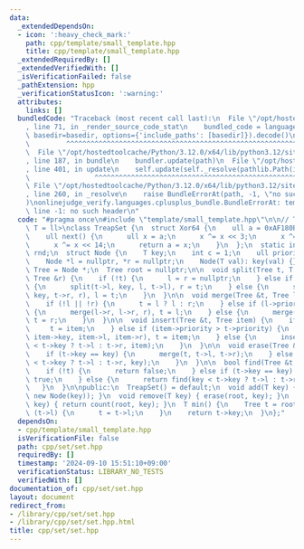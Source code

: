 ```yaml
---
data:
  _extendedDependsOn:
  - icon: ':heavy_check_mark:'
    path: cpp/template/small_template.hpp
    title: cpp/template/small_template.hpp
  _extendedRequiredBy: []
  _extendedVerifiedWith: []
  _isVerificationFailed: false
  _pathExtension: hpp
  _verificationStatusIcon: ':warning:'
  attributes:
    links: []
  bundledCode: "Traceback (most recent call last):\n  File \"/opt/hostedtoolcache/Python/3.12.0/x64/lib/python3.12/site-packages/onlinejudge_verify/documentation/build.py\"\
    , line 71, in _render_source_code_stat\n    bundled_code = language.bundle(stat.path,\
    \ basedir=basedir, options={'include_paths': [basedir]}).decode()\n          \
    \         ^^^^^^^^^^^^^^^^^^^^^^^^^^^^^^^^^^^^^^^^^^^^^^^^^^^^^^^^^^^^^^^^^^^^^^^^^^^^^^^^^\n\
    \  File \"/opt/hostedtoolcache/Python/3.12.0/x64/lib/python3.12/site-packages/onlinejudge_verify/languages/cplusplus.py\"\
    , line 187, in bundle\n    bundler.update(path)\n  File \"/opt/hostedtoolcache/Python/3.12.0/x64/lib/python3.12/site-packages/onlinejudge_verify/languages/cplusplus_bundle.py\"\
    , line 401, in update\n    self.update(self._resolve(pathlib.Path(included), included_from=path))\n\
    \                ^^^^^^^^^^^^^^^^^^^^^^^^^^^^^^^^^^^^^^^^^^^^^^^^^^^^^^^^^\n \
    \ File \"/opt/hostedtoolcache/Python/3.12.0/x64/lib/python3.12/site-packages/onlinejudge_verify/languages/cplusplus_bundle.py\"\
    , line 260, in _resolve\n    raise BundleErrorAt(path, -1, \"no such header\"\
    )\nonlinejudge_verify.languages.cplusplus_bundle.BundleErrorAt: template/small_template.hpp:\
    \ line -1: no such header\n"
  code: "#pragma once\n#include \"template/small_template.hpp\"\n\n// Treap\ntemplate<typename\
    \ T = ll>\nclass TreapSet {\n  struct Xor64 {\n    ull a = 0xAF180B8D7E239CC1;\n\
    \    ull next() {\n      ull x = a;\n      x ^= x << 3;\n      x ^= x >> 35;\n\
    \      x ^= x << 14;\n      return a = x;\n    }\n  };\n  static inline Xor64\
    \ rnd;\n  struct Node {\n    T key;\n    int c = 1;\n    ull priority = rnd.next();\n\
    \    Node *l = nullptr, *r = nullptr;\n    Node(T val): key(val) {}\n  };\n  using\
    \ Tree = Node *;\n  Tree root = nullptr;\n\n  void split(Tree t, T key, Tree &l,\
    \ Tree &r) {\n    if (!t) {\n      l = r = nullptr;\n    } else if (key < t->key)\
    \ {\n      split(t->l, key, l, t->l), r = t;\n    } else {\n      split(t->r,\
    \ key, t->r, r), l = t;\n    }\n  }\n\n  void merge(Tree &t, Tree l, Tree r) {\n\
    \    if (!l || !r) {\n      t = l ? l : r;\n    } else if (l->priority > r->priority)\
    \ {\n      merge(l->r, l->r, r), t = l;\n    } else {\n      merge(r->l, l, r->l),\
    \ t = r;\n    }\n  }\n\n  void insert(Tree &t, Tree item) {\n    if (!t) {\n \
    \     t = item;\n    } else if (item->priority > t->priority) {\n      split(t,\
    \ item->key, item->l, item->r), t = item;\n    } else {\n      insert(item->key\
    \ < t->key ? t->l : t->r, item);\n    }\n  }\n\n  void erase(Tree &t, T key) {\n\
    \    if (t->key == key) {\n      merge(t, t->l, t->r);\n    } else {\n      erase(key\
    \ < t->key ? t->l : t->r, key);\n    }\n  }\n\n  bool find(Tree &t, T key) {\n\
    \    if (!t) {\n      return false;\n    } else if (t->key == key) {\n      return\
    \ true;\n    } else {\n      return find(key < t->key ? t->l : t->r, key);\n \
    \   }\n  }\n\npublic:\n  TreapSet() = default;\n  void add(T key) { insert(root,\
    \ new Node(key)); }\n  void remove(T key) { erase(root, key); }\n  bool count(T\
    \ key) { return count(root, key); }\n  T min() {\n    Tree t = root;\n    while\
    \ (t->l) {\n      t = t->l;\n    }\n    return t->key;\n  }\n};"
  dependsOn:
  - cpp/template/small_template.hpp
  isVerificationFile: false
  path: cpp/set/set.hpp
  requiredBy: []
  timestamp: '2024-09-10 15:51:10+09:00'
  verificationStatus: LIBRARY_NO_TESTS
  verifiedWith: []
documentation_of: cpp/set/set.hpp
layout: document
redirect_from:
- /library/cpp/set/set.hpp
- /library/cpp/set/set.hpp.html
title: cpp/set/set.hpp
---
```

